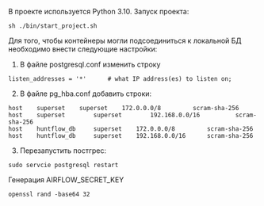 В проекте используется Python 3.10. Запуск проекта:
```commandline
sh ./bin/start_project.sh
```
Для того, чтобы контейнеры могли подсоединиться к локальной БД 
необходимо внести следующие настройки:

1. В файле postgresql.conf изменить строку
```
listen_addresses = '*'		# what IP address(es) to listen on;
```
2. В файле pg_hba.conf добавить строки:
```commandline
host 	superset 	superset 	172.0.0.0/8 		scram-sha-256
host    superset        superset        192.168.0.0/16        	scram-sha-256
host 	huntflow_db 	superset 	172.0.0.0/8 		scram-sha-256
host 	huntflow_db 	superset 	192.168.0.0/16 		scram-sha-256
```
3. Перезапустить постгрес:
```commandline
sudo servcie postgresql restart
```

Генерация AIRFLOW_SECRET_KEY
```commandline
openssl rand -base64 32
```